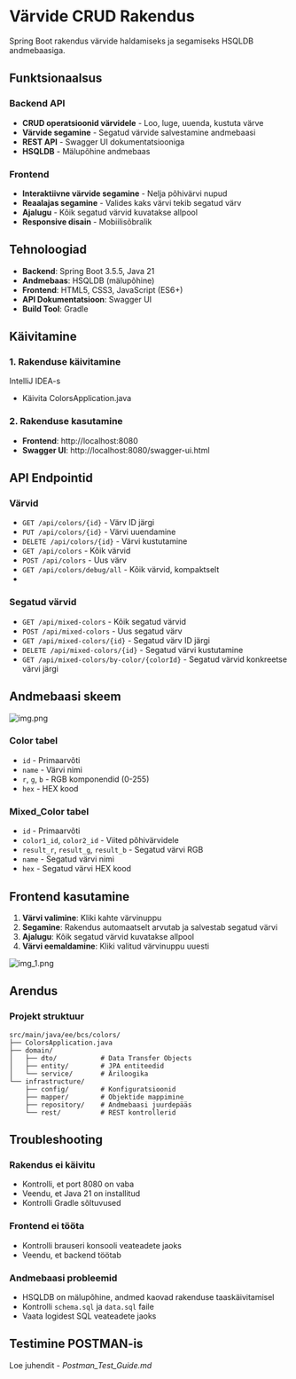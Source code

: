 # Värvide CRUD Rakendus

Spring Boot rakendus värvide haldamiseks ja segamiseks HSQLDB andmebaasiga.

## Funktsionaalsus

### Backend API
- **CRUD operatsioonid värvidele** - Loo, luge, uuenda, kustuta värve
- **Värvide segamine** - Segatud värvide salvestamine andmebaasi
- **REST API** - Swagger UI dokumentatsiooniga
- **HSQLDB** - Mälupõhine andmebaas

### Frontend
- **Interaktiivne värvide segamine** - Nelja põhivärvi nupud
- **Reaalajas segamine** - Valides kaks värvi tekib segatud värv
- **Ajalugu** - Kõik segatud värvid kuvatakse allpool
- **Responsive disain** - Mobiilisõbralik

## Tehnoloogiad

- **Backend**: Spring Boot 3.5.5, Java 21
- **Andmebaas**: HSQLDB (mälupõhine)
- **Frontend**: HTML5, CSS3, JavaScript (ES6+)
- **API Dokumentatsioon**: Swagger UI
- **Build Tool**: Gradle

## Käivitamine

### 1. Rakenduse käivitamine

IntelliJ IDEA-s
 - Käivita ColorsApplication.java


### 2. Rakenduse kasutamine
- **Frontend**: http://localhost:8080
- **Swagger UI**: http://localhost:8080/swagger-ui.html


## API Endpointid

### Värvid

- `GET /api/colors/{id}` - Värv ID järgi
- `PUT /api/colors/{id}` - Värvi uuendamine
- `DELETE /api/colors/{id}` - Värvi kustutamine
- `GET /api/colors` - Kõik värvid
- `POST /api/colors` - Uus värv
- `GET /api/colors/debug/all` - Kõik värvid, kompaktselt
- 
### Segatud värvid
- `GET /api/mixed-colors` - Kõik segatud värvid
- `POST /api/mixed-colors` - Uus segatud värv
- `GET /api/mixed-colors/{id}` - Segatud värv ID järgi
- `DELETE /api/mixed-colors/{id}` - Segatud värvi kustutamine
- `GET /api/mixed-colors/by-color/{colorId}` - Segatud värvid konkreetse värvi järgi

## Andmebaasi skeem

![img.png](img.png)

### Color tabel
- `id` - Primaarvõti
- `name` - Värvi nimi
- `r`, `g`, `b` - RGB komponendid (0-255)
- `hex` - HEX kood

### Mixed_Color tabel
- `id` - Primaarvõti
- `color1_id`, `color2_id` - Viited põhivärvidele
- `result_r`, `result_g`, `result_b` - Segatud värvi RGB
- `name` - Segatud värvi nimi
- `hex` - Segatud värvi HEX kood

## Frontend kasutamine

1. **Värvi valimine**: Kliki kahte värvinuppu
2. **Segamine**: Rakendus automaatselt arvutab ja salvestab segatud värvi
3. **Ajalugu**: Kõik segatud värvid kuvatakse allpool
4. **Värvi eemaldamine**: Kliki valitud värvinuppu uuesti

![img_1.png](img_1.png)

## Arendus

### Projekt struktuur
```
src/main/java/ee/bcs/colors/
├── ColorsApplication.java
├── domain/
│   ├── dto/           # Data Transfer Objects
│   ├── entity/        # JPA entiteedid
│   └── service/       # Äriloogika
└── infrastructure/
    ├── config/        # Konfiguratsioonid
    ├── mapper/        # Objektide mappimine
    ├── repository/    # Andmebaasi juurdepääs
    └── rest/          # REST kontrollerid
```

## Troubleshooting

### Rakendus ei käivitu
- Kontrolli, et port 8080 on vaba
- Veendu, et Java 21 on installitud
- Kontrolli Gradle sõltuvused

### Frontend ei tööta
- Kontrolli brauseri konsooli veateadete jaoks
- Veendu, et backend töötab


### Andmebaasi probleemid
- HSQLDB on mälupõhine, andmed kaovad rakenduse taaskäivitamisel
- Kontrolli `schema.sql` ja `data.sql` faile
- Vaata logidest SQL veateadete jaoks


## Testimine POSTMAN-is

Loe juhendit -   *Postman_Test_Guide.md*
